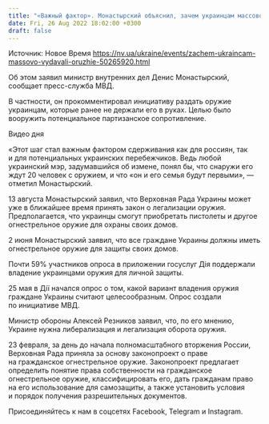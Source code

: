 ```yaml
---
title: "«Важный фактор». Монастырский объяснил, зачем украинцам массово выдавали оружие в начале полномасштабного вторжения"
date: Fri, 26 Aug 2022 18:02:00 +0300
draft: false
---
```

Источник: Новое Время https://nv.ua/ukraine/events/zachem-ukraincam-massovo-vydavali-oruzhie-50265920.html


 Об этом заявил министр внутренних дел Денис Монастырский, сообщает пресс-служба МВД.

В частности, он прокомментировал инициативу раздать оружие украинцам, которые ранее не держали его в руках. Целью было вооружить потенциальное партизанское сопротивление.

 Видео дня   

«Этот шаг стал важным фактором сдерживания как для россиян, так и для потенциальных украинских перебежчиков. Ведь любой украинский мэр, задумавшийся об измене, понял бы, что снаружи его ждут 20 человек с оружием, и что «он и его семья будут первыми», — отметил Монастырский.

13 августа Монастырский заявил, что Верховная Рада Украины может уже в ближайшее время принять закон о легализации оружия. Предполагается, что украинцы смогут приобретать пистолеты и другое огнестрельное оружие для охраны своих домов.

2 июня Монастырский заявил, что все граждане Украины должны иметь огнестрельное оружие для защиты своих домов.

Почти 59% участников опроса в приложении госуслуг Дія поддержали владение украинцами оружия для личной защиты.

25 мая в Дії начался опрос о том, какой вариант владения оружия граждане Украины считают целесообразным. Опрос создали по инициативе МВД.

Министр обороны Алексей Резников заявил, что, по его мнению, Украине нужна либерализация и легализация оборота оружия.

23 февраля, за день до начала полномасштабного вторжения России, Верховная Рада приняла за основу законопроект о праве на гражданское огнестрельное оружие. Законопроект предлагает определить понятие права собственности на гражданское огнестрельное оружие, классифицировать его, дать гражданам право на его использование для самозащиты, а также установить условия и порядок получения разрешительных документов.

Присоединяйтесь к нам в соцсетях Facebook, Telegram и Instagram.

